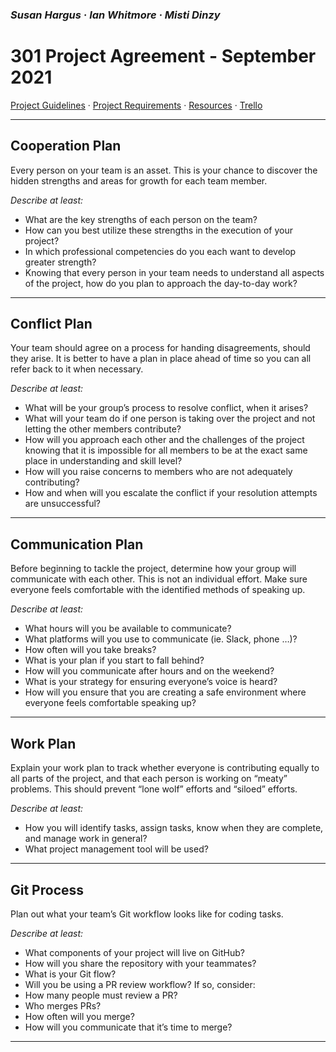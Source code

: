 ### ***Susan Hargus &middot; Ian Whitmore &middot; Misti Dinzy***

# 301 Project Agreement - September 2021

[Project Guidelines](https://mistidinzy.github.io/301-ProjectPlanning/project-guidelines.html) &middot;
[Project Requirements](https://mistidinzy.github.io/301-ProjectPlanning/project-guidelines.html#grading) &middot;
[Resources](https://mistidinzy.github.io/301-ProjectPlanning/resources.html) &middot;
[Trello](https://trello.com/b/KuDlJ9PD/301-project)

_____

## Cooperation Plan

Every person on your team is an asset. This is your chance to discover the hidden strengths and areas for growth for each team member.

*Describe at least:*

* What are the key strengths of each person on the team?
* How can you best utilize these strengths in the execution of your project?
* In which professional competencies do you each want to develop greater strength?
* Knowing that every person in your team needs to understand all aspects of the project, how do you plan to approach the day-to-day work?

_____

## Conflict Plan

Your team should agree on a process for handing disagreements, should they arise. It is better to have a plan in place ahead of time so you can all refer back to it when necessary.

*Describe at least:*

* What will be your group’s process to resolve conflict, when it arises?
* What will your team do if one person is taking over the project and not letting the other members contribute?
* How will you approach each other and the challenges of the project knowing that it is impossible for all members to be at the exact same place in understanding and skill level?
* How will you raise concerns to members who are not adequately contributing?
* How and when will you escalate the conflict if your resolution attempts are unsuccessful?

_____

## Communication Plan

Before beginning to tackle the project, determine how your group will communicate with each other. This is not an individual effort. Make sure everyone feels comfortable with the identified methods of speaking up.

*Describe at least:*

* What hours will you be available to communicate?
* What platforms will you use to communicate (ie. Slack, phone …)?
* How often will you take breaks?
* What is your plan if you start to fall behind?
* How will you communicate after hours and on the weekend?
* What is your strategy for ensuring everyone’s voice is heard?
* How will you ensure that you are creating a safe environment where everyone feels comfortable speaking up?

_____

## Work Plan

Explain your work plan to track whether everyone is contributing equally to all parts of the project, and that each person is working on “meaty” problems. This should prevent “lone wolf” efforts and “siloed” efforts.

*Describe at least:*

* How you will identify tasks, assign tasks, know when they are complete, and manage work in general?
* What project management tool will be used?

_____

## Git Process

Plan out what your team’s Git workflow looks like for coding tasks.

*Describe at least:*

* What components of your project will live on GitHub?
* How will you share the repository with your teammates?
* What is your Git flow?
* Will you be using a PR review workflow? If so, consider:
* How many people must review a PR?
* Who merges PRs?
* How often will you merge?
* How will you communicate that it’s time to merge?

_____

